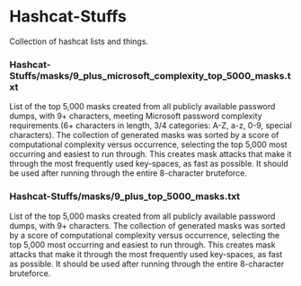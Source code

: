 # Hashcat-Stuffs
Collection of hashcat lists and things.

### Hashcat-Stuffs/masks/9_plus_microsoft_complexity_top_5000_masks.txt
List of the top 5,000 masks created from all publicly available password dumps, with 9+ characters, meeting Microsoft password complexity requirements (6+ characters in length, 3/4 categories: A-Z, a-z, 0-9, special characters). The collection of generated masks was sorted by a score of computational complexity versus occurrence, selecting the top 5,000 most occurring and easiest to run through. This creates mask attacks that make it through the most frequently used key-spaces, as fast as possible. It should be used after running through the entire 8-character bruteforce.

### Hashcat-Stuffs/masks/9_plus_top_5000_masks.txt
List of the top 5,000 masks created from all publicly available password dumps, with 9+ characters. The collection of generated masks was sorted by a score of computational complexity versus occurrence, selecting the top 5,000 most occurring and easiest to run through. This creates mask attacks that make it through the most frequently used key-spaces, as fast as possible. It should be used after running through the entire 8-character bruteforce.

